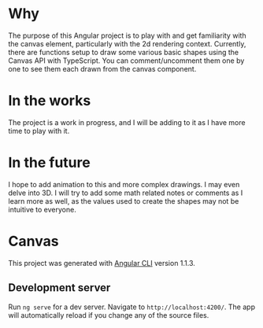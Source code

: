 # Why
The purpose of this Angular project is to play with and get familiarity with the canvas element, particularly with the 2d rendering context. Currently, there are functions setup to draw some various basic shapes using the Canvas API with TypeScript. You can comment/uncomment them one by one to see them each drawn from the canvas component.

# In the works
The project is a work in progress, and I will be adding to it as I have more time to play with it.

# In the future
I hope to add animation to this and more complex drawings. I may even delve into 3D. I will try to add some math related notes or comments as I learn more as well, as the values used to create the shapes may not be intuitive to everyone.

# Canvas

This project was generated with [Angular CLI](https://github.com/angular/angular-cli) version 1.1.3.

## Development server

Run `ng serve` for a dev server. Navigate to `http://localhost:4200/`. The app will automatically reload if you change any of the source files.

